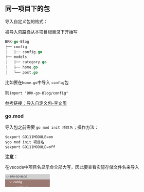 

## 同一项目下的包

导入自定义包的格式：

被导入包路径从本项目根目录下开始写

```go
BRK-go-Blog
├── config
│   ├── config.go
├── models
│   ├── category.go
│   ├── home.go
│   └── post.go

```

比如要在`home.go`中导入 `config`包

则`import "BRK-go-Blog/config"`

[参考链接：导入自定义包-李文周](https://www.liwenzhou.com/posts/Go/import_local_package_in_go_module/#autoid-0-2-2)

### go.mod

导入包之前需要 `go mod init 项目名`；操作方法：

```bush
$export GO111MODULE=on
$go mod init 项目名
$export GO111MODULE=off
```



**注意：**

在vscode中项目名显示会全部大写，因此要查看实际存储文件名来导入

<img src="image/导入自定义包.pic/image-20220510182100338.png" alt="image-20220510182100338" style="zoom:33%;" />








